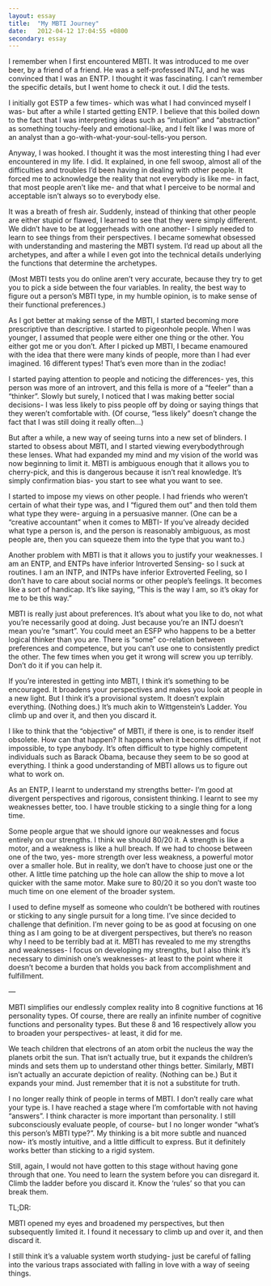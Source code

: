 ```yaml
---
layout: essay
title:  "My MBTI Journey"
date:   2012-04-12 17:04:55 +0800
secondary: essay
---
```

I remember when I first encountered MBTI. It was introduced to me over beer, by a friend of a friend. He was a self-professed INTJ, and he was convinced that I was an ENTP. I thought it was fascinating. I can’t remember the specific details, but I went home to check it out. I did the tests.

I initially got ESTP a few times- which was what I had convinced myself I was- but after a while I started getting ENTP. I believe that this boiled down to the fact that I was interpreting ideas such as “intuition” and “abstraction” as something touchy-feely and emotional-like, and I felt like I was more of an analyst than a go-with-what-your-soul-tells-you person.

Anyway, I was hooked. I thought it was the most interesting thing I had ever encountered in my life. I did. It explained, in one fell swoop, almost all of the difficulties and troubles I’d been having in dealing with other people. It forced me to acknowledge the reality that not everybody is like me- in fact, that most people aren’t like me- and that what I perceive to be normal and acceptable isn’t always so to everybody else.

It was a breath of fresh air. Suddenly, instead of thinking that other people are either stupid or flawed, I learned to see that they were simply different. We didn’t have to be at loggerheads with one another- I simply needed to learn to see things from their perspectives. I became somewhat obsessed with understanding and mastering the MBTI system. I’d read up about all the archetypes, and after a while I even got into the technical details underlying the functions that determine the archetypes.

(Most MBTI tests you do online aren’t very accurate, because they try to get you to pick a side between the four variables. In reality, the best way to figure out a person’s MBTI type, in my humble opinion, is to make sense of their functional preferences.)

As I got better at making sense of the MBTI, I started becoming more prescriptive than descriptive. I started to pigeonhole people. When I was younger, I assumed that people were either one thing or the other. You either got me or you don’t. After I picked up MBTI, I became enamoured with the idea that there were many kinds of people, more than I had ever imagined. 16 different types! That’s even more than in the zodiac!

I started paying attention to people and noticing the differences- yes, this person was more of an introvert, and this fella is more of a “feeler” than a “thinker”. Slowly but surely, I noticed that I was making better social decisions- I was less likely to piss people off by doing or saying things that they weren’t comfortable with. (Of course, “less likely” doesn’t change the fact that I was still doing it really often…)

But after a while, a new way of seeing turns into a new set of blinders. I started to obsess about MBTI, and I started viewing everybodythrough these lenses. What had expanded my mind and my vision of the world was now beginning to limit it. MBTI is ambiguous enough that it allows you to cherry-pick, and this is dangerous because it isn’t real knowledge. It’s simply confirmation bias- you start to see what you want to see.

I started to impose my views on other people. I had friends who weren’t certain of what their type was, and I “figured them out” and then told them what type they were- arguing in a persuasive manner. (One can be a “creative accountant” when it comes to MBTI- If you’ve already decided what type a person is, and the person is reasonably ambiguous, as most people are, then you can squeeze them into the type that you want to.)

Another problem with MBTI is that it allows you to justify your weaknesses. I am an ENTP, and ENTPs have inferior Introverted Sensing- so I suck at routines. I am an INTP, and INTPs have inferior Extroverted Feeling, so I don’t have to care about social norms or other people’s feelings. It becomes like a sort of handicap. It’s like saying, “This is the way I am, so it’s okay for me to be this way.”

MBTI is really just about preferences. It’s about what you like to do, not what you’re necessarily good at doing. Just because you’re an INTJ doesn’t mean you’re “smart”. You could meet an ESFP who happens to be a better logical thinker than you are. There is “some” co-relation between preferences and competence, but you can’t use one to consistently predict the other. The few times when you get it wrong will screw you up terribly. Don’t do it if you can help it.

If you’re interested in getting into MBTI, I think it’s something to be encouraged. It broadens your perspectives and makes you look at people in a new light. But I think it’s a provisional system. It doesn’t explain everything. (Nothing does.) It’s much akin to Wittgenstein’s Ladder. You climb up and over it, and then you discard it.

I like to think that the “objective” of MBTI, if there is one, is to render itself obsolete. How can that happen? It happens when it becomes difficult, if not impossible, to type anybody. It’s often difficult to type highly competent individuals such as Barack Obama, because they seem to be so good at everything. I think a good understanding of MBTI allows us to figure out what to work on.

As an ENTP, I learnt to understand my strengths better- I’m good at divergent perspectives and rigorous, consistent thinking. I learnt to see my weaknesses better, too. I have trouble sticking to a single thing for a long time.

Some people argue that we should ignore our weaknesses and focus entirely on our strengths. I think we should 80/20 it. A strength is like a motor, and a weakness is like a hull breach. If we had to choose between one of the two, yes- more strength over less weakness, a powerful motor over a smaller hole. But in reality, we don’t have to choose just one or the other. A little time patching up the hole can allow the ship to move a lot quicker with the same motor. Make sure to 80/20 it so you don’t waste too much time on one element of the broader system.

I used to define myself as someone who couldn’t be bothered with routines or sticking to any single pursuit for a long time. I’ve since decided to challenge that definition. I’m never going to be as good at focusing on one thing as I am going to be at divergent perspectives, but there’s no reason why I need to be terribly bad at it. MBTI has revealed to me my strengths and weaknesses- I focus on developing my strengths, but I also think it’s necessary to diminish one’s weaknesses- at least to the point where it doesn’t become a burden that holds you back from accomplishment and fulfillment.

—

MBTI simplifies our endlessly complex reality into 8 cognitive functions at 16 personality types. Of course, there are really an infinite number of cognitive functions and personality types. But these 8 and 16 respectively allow you to broaden your perspectives- at least, it did for me.

We teach children that electrons of an atom orbit the nucleus the way the planets orbit the sun. That isn’t actually true, but it expands the children’s minds and sets them up to understand other things better. Similarly, MBTI isn’t actually an accurate depiction of reality. (Nothing can be.) But it expands your mind. Just remember that it is not a substitute for truth.

I no longer really think of people in terms of MBTI. I don’t really care what your type is. I have reached a stage where I’m comfortable with not having “answers”. I think character is more important than personality. I still subconsciously evaluate people, of course- but I no longer wonder “what’s this person’s MBTI type?”. My thinking is a bit more subtle and nuanced now- it’s mostly intuitive, and a little difficult to express. But it definitely works better than sticking to a rigid system.

Still, again, I would not have gotten to this stage without having gone through that one. You need to learn the system before you can disregard it. Climb the ladder before you discard it. Know the ‘rules’ so that you can break them.

TL;DR:

MBTI opened my eyes and broadened my perspectives, but then subsequently limited it. I found it necessary to climb up and over it, and then discard it.

I still think it’s a valuable system worth studying- just be careful of falling into the various traps associated with falling in love with a way of seeing things.
